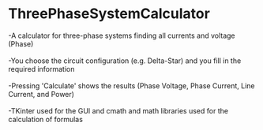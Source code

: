 # ThreePhaseSystemCalculator<br>
-A calculator for three-phase systems finding all currents and voltage (Phase)<br><br>
-You choose the circuit configuration (e.g. Delta-Star) and you fill in the required information<br><br>
-Pressing 'Calculate' shows the results (Phase Voltage, Phase Current, Line Current, and Power)<br><br>
-TKinter used for the GUI and cmath and math libraries used for the calculation of formulas
